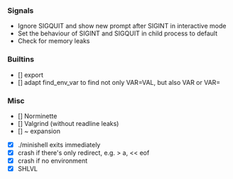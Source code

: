 ### Signals
- Ignore SIGQUIT and show new prompt after SIGINT in interactive mode
- Set the behaviour of SIGINT and SIGQUIT in child process to default
- Check for memory leaks

### Builtins
- [] export
- [] adapt find_env_var to find not only VAR=VAL, but also VAR or VAR=

### Misc
- [] Norminette
- [] Valgrind (without readline leaks)
- [] ~ expansion
- [x] ./minishell exits immediately
- [x] crash if there's only redirect, e.g. > a, << eof
- [x] crash if no environment
- [x] SHLVL
